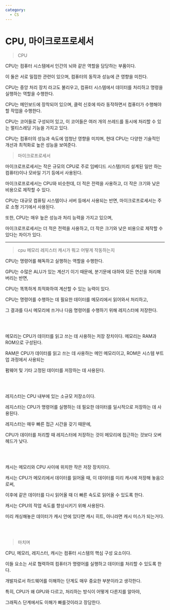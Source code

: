 ```yaml
---
category:
  - CS
---
```


# CPU, 마이크로프로세서

>CPU

CPU는 컴퓨터 시스템에서 인간의 뇌와 같은 역할을 담당하는 부품이다.   

이 둘은 서로 밀접한 관련이 있으며, 컴퓨터의 동작과 성능에 큰 영향을 미친다.

CPU는 중앙 처리 장치 라고도 불리우고, 컴퓨터 시스템에서 데이터를 처리하고 명령을 실행하는 역할을 수행한다.   

CPU는 메인보드에 장착되어 있으며, 클럭 신호에 따라 동작하면서 컴퓨터가 수행해야 할 작업을 수행한다.   

CPU는 코어들로 구성되어 있고, 이 코어들은 여러 개의 쓰레드를 동시에 처리할 수 있는 멀티스레딩 기능을 가지고 있다.   

CPU는 컴퓨터의 성능과 속도에 엄청난 영향을 미치며, 현대 CPU는 다양한 기술적인 개선과 최적화로 높은 성능을 보여준다.   

>마이크로프로세서

마이크로프로세서는 작은 규모의 CPU로 주로 임베디드 시스템(미리 설계된 일만 하는 컴퓨터)이나 모바일 기기 등에서 사용된다.   

마이크로프로세서는 CPU와 비슷한데, 더 적은 전력을 사용하고, 더 작은 크기와 낮은 비용으로 제작할 수 있다.   

CPU는 대규모 컴퓨팅 시스템이나 서버 등에서 사용되는 반면, 마이크로프로세서는 주로 소형 기기에서 사용된다.   

또한, CPU는 매우 높은 성능과 처리 능력을 가지고 있으며,   

마이크로프로세서는 더 적은 전력을 사용하고, 더 작은 크기와 낮은 비용으로 제작할 수 있다는 차이가 있다.

***

>cpu 메모리 레지스터 캐시가 뭐고 어떻게 작동하는지

CPU는 명령어를 해독하고 실행하는 역할을 수행한다.   

GPU는 수많은 ALU가 있는 계산기 이기 때문에, 분기문에 대하여 모든 연산을 처리해버리는 반면,   

CPU는 똑똑하게 최적화하여 계산할 수 있는 능력이 있다.   

CPU는 명령어를 수행하는 데 필요한 데이터를 메모리에서 읽어와서 처리하고,   

그 결과를 다시 메모리에 쓰거나 다음 명령어를 수행하기 위해 레지스터에 저장한다.   

<br/><br/>

메모리는 CPU가 데이터를 읽고 쓰는 데 사용하는 저장 장치이다. 메모리는 RAM과 ROM으로 구성된다.   

RAM은 CPU가 데이터를 읽고 쓰는 데 사용하는 메인 메모리이고, ROM은 시스템 부트 업 과정에서 사용되는   

펌웨어 및 기타 고정된 데이터를 저장하는 데 사용된다.   

<br/><br/>

레지스터는 CPU 내부에 있는 소규모 저장소이다.   

레지스터는 CPU가 명령어를 실행하는 데 필요한 데이터를 일시적으로 저장하는 데 사용된다.   

레지스터는 매우 빠른 접근 시간을 갖기 때문에,   

CPU가 데이터를 처리할 때 레지스터에 저장하는 것이 메모리에 접근하는 것보다 오버헤드가 낮다.   

<br/><br/>

캐시는 메모리와 CPU 사이에 위치한 작은 저장 장치이다.   

캐시는 CPU가 메모리에서 데이터를 읽어올 때, 이 데이터를 미리 캐시에 저장해 놓음으로써,   

이후에 같은 데이터를 다시 읽어올 때 더 빠른 속도로 읽어올 수 있도록 한다.   

캐시는 CPU의 작업 속도를 향상시키기 위해 사용된다.   

미리 캐싱해놓은 데이터가 캐시 안에 있다면 캐시 히트, 아니라면 캐시 미스가 되는거다.   

<br/><br/>

>마치며

CPU, 메모리, 레지스터, 캐시는 컴퓨터 시스템의 핵심 구성 요소이다.   

이들 요소는 서로 협력하여 컴퓨터가 명령어를 실행하고 데이터를 처리할 수 있도록 한다.   

개발자로서 하드웨어를 이해하는 단계도 매우 중요한 부분이라고 생각한다.   

특히, CPU가 왜 GPU와 다르고, 처리하는 방식이 어떻게 다른지를 알아야,   

그래픽스 단계에서도 이해가 빠를것이라고 장담한다.